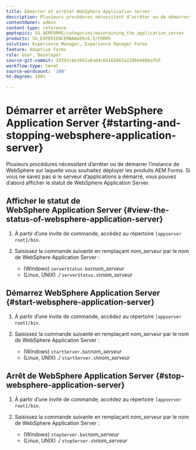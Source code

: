 ```yaml
---
title: Démarrer et arrêter WebSphere Application Server
description: Plusieurs procédures nécessitent d’arrêter ou de démarrer l’instance de WebSphere sur laquelle vous souhaitez déployer les produits AEM Forms. Ce document décrit comment démarrer et arrêter WebSphere Application Server.
contentOwner: admin
content-type: reference
geptopics: SG_AEMFORMS/categories/maintaining_the_application_server
products: SG_EXPERIENCEMANAGER/6.5/FORMS
solution: Experience Manager, Experience Manager Forms
feature: Adaptive Forms
role: User, Developer
source-git-commit: 29391c8e3042a8a04c64165663a228bb4886afb5
workflow-type: tm+mt
source-wordcount: '180'
ht-degree: 100%

---
```


# Démarrer et arrêter WebSphere Application Server {#starting-and-stopping-websphere-application-server}

Plusieurs procédures nécessitent d’arrêter ou de démarrer l’instance de WebSphere sur laquelle vous souhaitez déployer les produits AEM Forms. Si vous ne savez pas si le serveur d’applications a démarré, vous pouvez d’abord afficher le statut de WebSphere Application Server.

## Afficher le statut de WebSphere Application Server {#view-the-status-of-websphere-application-server}

1. À partir d’une invite de commande, accédez au répertoire `[appserver root]/bin`.
1. Saisissez la commande suivante en remplaçant *nom_serveur* par le nom de WebSphere Application Server :

   * (Windows) `serverStatus.bat`*nom_serveur*
   * (Linux, UNIX) ./ `serverStatus.sh`*nom_serveur*

## Démarrez WebSphere Application Server {#start-websphere-application-server}

1. À partir d’une invite de commande, accédez au répertoire `[appserver root]/bin`.
1. Saisissez la commande suivante en remplaçant *nom_serveur* par le nom de WebSphere Application Server :

   * (Windows) `startServer.bat`*nom_serveur*
   * (Linux, UNIX) ./ `startServer.sh`*nom_serveur*

## Arrêt de WebSphere Application Server {#stop-websphere-application-server}

1. À partir d’une invite de commande, accédez au répertoire `[appserver root]/bin`.
1. Saisissez la commande suivante en remplaçant *nom_serveur* par le nom de WebSphere Application Server :

   * (Windows) `stopServer.bat`*nom_serveur*
   * (Linux, UNIX) ./ `stopServer.sh`*nom_serveur*
